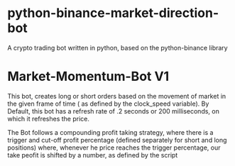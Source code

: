 # python-binance-market-direction-bot
A crypto trading bot written in python, based on the python-binance library


# Market-Momentum-Bot V1

This bot, creates long or short orders based on the movement of market in the given frame of time ( as defined by the clock_speed variable).
By Default, this bot has a refresh rate of .2 seconds or 200 milliseconds, on which it refreshes the price.


The Bot follows a compounding profit taking strategy, where there is a trigger and cut-off profit percentage (defined separately for short and long positions)
where, whenever he price reaches the trigger percentage, our take peofit is shifted by a number, as defined by the script



